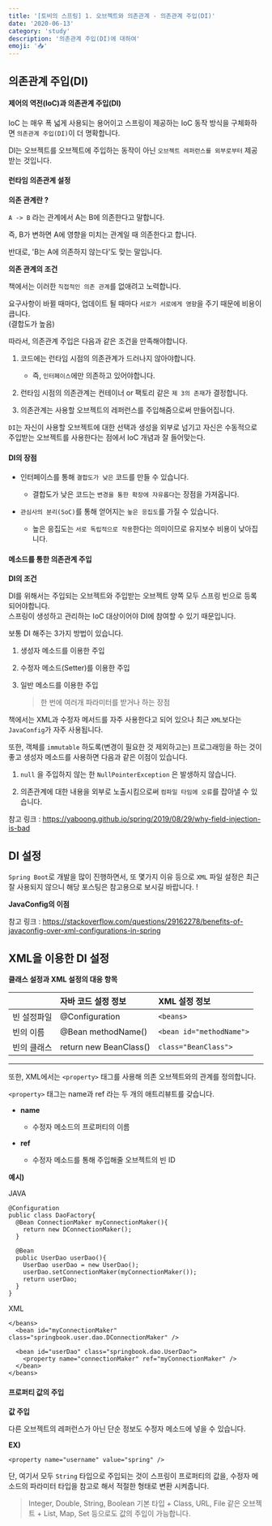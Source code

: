 ```yaml
---
title: '[토비의 스프링] 1. 오브젝트와 의존관계 - 의존관계 주입(DI)'
date: '2020-06-13'
category: 'study'
description: '의존관계 주입(DI)에 대하여'
emoji: '📥'
---
```


## 의존관계 주입(DI)

#### 제어의 역전(IoC)과 의존관계 주입(DI)

IoC 는 매우 폭 넓게 사용되는 용어이고 스프링이 제공하는 IoC 동작 방식을 구체화하면 `의존관계 주입(DI)`이 더 명확합니다.

DI는 오브젝트를 오브젝트에 주입하는 동작이 아닌 `오브젝트 레퍼런스를 외부로부터` 제공받는 것입니다.

#### 런타임 의존관계 설정

**의존 관계란 ?**

`A -> B` 라는 관계에서 A는 B에 의존한다고 말합니다.

즉, B가 변하면 A에 영향을 미치는 관계일 때 의존한다고 합니다.

반대로, 'B는 A에 의존하지 않는다'도 맞는 말입니다.

**의존 관계의 조건**

책에서는 이러한 `직접적인 의존 관계`를 없애려고 노력합니다.

요구사항이 바뀔 때마다, 업데이트 될 때마다 `서로가 서로에게 영향`을 주기 때문에 비용이 큽니다.  
(결합도가 높음)

따라서, 의존관계 주입은 다음과 같은 조건을 만족해야합니다.

1. 코드에는 런타임 시점의 의존관계가 드러나지 않아야합니다.

   - 즉, `인터페이스`에만 의존하고 있어야합니다.

2. 런타임 시점의 의존관계는 컨테이너 or 팩토리 같은 `제 3의 존재`가 결정합니다.

3. 의존관계는 사용할 오브젝트의 레퍼런스를 주입해줌으로써 만들어집니다.

`DI`는 자신이 사용할 오브젝트에 대한 선택과 생성을 외부로 넘기고 자신은 수동적으로 주입받는 오브젝트를 사용한다는 점에서 IoC 개념과 잘 들어맞는다.

#### DI의 장점

- 인터페이스를 통해 `결합도가 낮은` 코드를 만들 수 있습니다.

  - 결합도가 낮은 코드는 `변경을 통한 확장에 자유롭다`는 장점을 가져옵니다.

- `관심사의 분리(SoC)`를 통해 얻어지는 `높은 응집도`를 가질 수 있습니다.

  - 높은 응집도는 `서로 독립적으로 작용`한다는 의미이므로 유지보수 비용이 낮아집니다.

#### 메소드를 통한 의존관계 주입

**DI의 조건**

DI를 위해서는 주입되는 오브젝트와 주입받는 오브젝트 양쪽 모두 스프링 빈으로 등록되어야합니다.  
스프링이 생성하고 관리하는 IoC 대상이어야 DI에 참여할 수 있기 때문입니다.

보통 DI 해주는 3가지 방법이 있습니다.

1. 생성자 메소드를 이용한 주입

2. 수정자 메소드(Setter)를 이용한 주입

3. 일반 메소드를 이용한 주입

   > 한 번에 여러개 파라미터를 받거나 하는 장점

책에서는 XML과 수정자 메서드를 자주 사용한다고 되어 있으나 최근 `XML`보다는 `JavaConfig`가 자주 사용됩니다.

또한, 객체를 `immutable` 하도록(변경이 필요한 것 제외하고는) 프로그래밍을 하는 것이 좋고 생성자 메소드를 사용하면 다음과 같은 이점이 있습니다.

1. `null` 을 주입하지 않는 한 `NullPointerException` 은 발생하지 않습니다.

2. 의존관계에 대한 내용을 외부로 노출시킴으로써 `컴파일 타임에 오류`를 잡아낼 수 있습니다.

참고 링크 : https://yaboong.github.io/spring/2019/08/29/why-field-injection-is-bad

## DI 설정

`Spring Boot`로 개발을 많이 진행하면서, 또 몇가지 이유 등으로 `XML` 파일 설정은 최근 잘 사용되지 않으니 해당 포스팅은 참고용으로 보시길 바랍니다. !

**JavaConfig의 이점**

참고 링크 : https://stackoverflow.com/questions/29162278/benefits-of-javaconfig-over-xml-configurations-in-spring

## XML을 이용한 DI 설정

**클래스 설정과 XML 설정의 대응 항목**

|             | 자바 코드 설정 정보    | XML 설정 정보            |
| :---------- | :--------------------- | :----------------------- |
| 빈 설정파일 | @Configuration         | `<beans>`                |
| 빈의 이름   | @Bean methodName()     | `<bean id="methodName">` |
| 빈의 클래스 | return new BeanClass() | `class="BeanClass">`     |

---

또한, XML에서는 `<property>` 태그를 사용해 의존 오브젝트와의 관계를 정의합니다.

`<property>` 태그는 name과 ref 라는 두 개의 애트리뷰트를 갖습니다.

- **name**

  - 수정자 메소드의 프로퍼티의 이름

- **ref**

  - 수정자 메소드를 통해 주입해줄 오브젝트의 빈 ID

**예시)**

JAVA

```java:title=Java
@Configuration
public class DaoFactory{
  @Bean ConnectionMaker myConnectionMaker(){
    return new DConnectionMaker();
  }

  @Bean
  public UserDao userDao(){
    UserDao userDao = new UserDao();
    userDao.setConnectionMaker(myConnectionMaker());
    return userDao;
  }
}
```

XML

```xml:title=XML
</beans>
  <bean id="myConnectionMaker" class="springbook.user.dao.DConnectionMaker" />

  <bean id="userDao" class="springbook.dao.UserDao">
    <property name="connectionMaker" ref="myConnectionMaker" />
  </bean>
</beans>
```

#### 프로퍼티 값의 주입

**값 주입**

다른 오브젝트의 레퍼런스가 아닌 단순 정보도 수정자 메소드에 넣을 수 있습니다.

**EX)**

```xml:title=XML
<property name="username" value="spring" />
```

단, 여기서 모두 `String` 타입으로 주입되는 것이 스프링이 프로퍼티의 값을, 수정자 메소드의 파라미터 타입을 참고로 해서 적절한 형태로 변환 시켜줍니다.

> Integer, Double, String, Boolean 기본 타입 + Class, URL, File 같은 오브젝트 + List, Map, Set 등으로도 값의 주입이 가능합니다.
